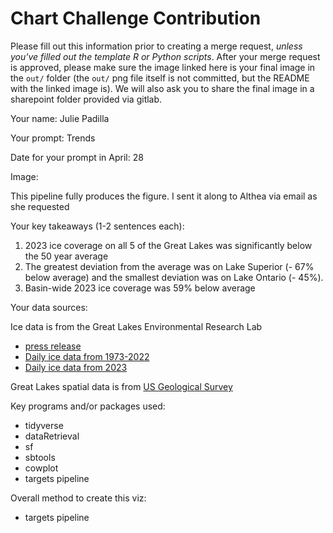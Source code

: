 # Chart Challenge Contribution

Please fill out this information prior to creating a merge request, *unless you've filled out the template R or Python scripts*. After your merge request is approved, please make sure the image linked here is your final image in the `out/` folder (the `out/` png file itself is not committed, but the README with the linked image is). We will also ask you to share the final image in a sharepoint folder provided via gitlab.

Your name: Julie Padilla

Your prompt: Trends

Date for your prompt in April: 28

Image:

This pipeline fully produces the figure. I sent it along to Althea via email as she requested

Your key takeaways (1-2 sentences each):

1. 2023 ice coverage on all 5 of the Great Lakes was significantly below the 50 year average
2. The greatest deviation from the average was on Lake Superior (- 67% below average) and the smallest deviation was on Lake Ontario (- 45%).
3. Basin-wide 2023 ice coverage was 59% below average

Your data sources:

Ice data is from the Great Lakes Environmental Research Lab 

* [press release](https://research.noaa.gov/article/ArtMID/587/ArticleID/2941/Low-ice-on-the-Great-Lakes-this-winter)
* [Daily ice data from 1973-2022](https://www.glerl.noaa.gov/data/ice/glicd/daily/)
* [Daily ice data from 2023](https://coastwatch.glerl.noaa.gov/statistic/ice/dat/g2022_2023_ice.dat)

Great Lakes spatial data is from [US Geological Survey](https://www.sciencebase.gov/catalog/item/530f8a0ee4b0e7e46bd300dd)

Key programs and/or packages used:

  * tidyverse
  * dataRetrieval
  * sf
  * sbtools
  * cowplot
  * targets pipeline

Overall method to create this viz:
 
 * targets pipeline
